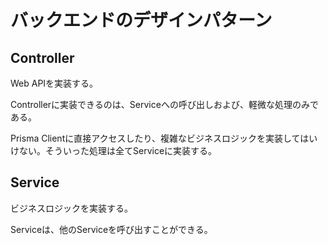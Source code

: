 # バックエンドのデザインパターン

## Controller

Web APIを実装する。

Controllerに実装できるのは、Serviceへの呼び出しおよび、軽微な処理のみである。

Prisma Clientに直接アクセスしたり、複雑なビジネスロジックを実装してはいけない。そういった処理は全てServiceに実装する。

## Service

ビジネスロジックを実装する。

Serviceは、他のServiceを呼び出すことができる。

